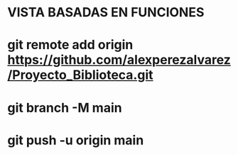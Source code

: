 # VISTA BASADAS EN FUNCIONES

# git remote add origin https://github.com/alexperezalvarez/Proyecto_Biblioteca.git
# git branch -M main
# git push -u origin main